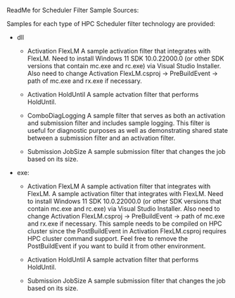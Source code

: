 ReadMe for Scheduler Filter Sample Sources:

Samples for each type of HPC Scheduler filter technology are provided:
- dll
	- Activation FlexLM
		A sample activation filter that integrates with FlexLM. Need to install Windows 11 SDK 10.0.22000.0 (or other SDK versions that contain mc.exe and rc.exe) via Visual Studio Installer. Also need to change Activation FlexLM.csproj -> PreBuildEvent -> path of mc.exe and rx.exe if necessary.
	- Activation HoldUntil
		A sample actvation filter that performs HoldUntil.

	- ComboDiagLogging
		A sample filter that serves as both an activation and submission filter and includes sample logging. This filter is useful for diagnostic purposes as well as demonstrating shared state between a submission filter and an activation filter.

	- Submission JobSize
		A sample submission filter that changes the job based on its size.

- exe:
	- Activation FlexLM
		A sample activation filter that integrates with FlexLM. A sample activation filter that integrates with FlexLM. Need to install Windows 11 SDK 10.0.22000.0 (or other SDK versions that contain mc.exe and rc.exe) via Visual Studio Installer. Also need to change Activation FlexLM.csproj -> PreBuildEvent -> path of mc.exe and rx.exe if necessary. This sample needs to be compiled on HPC cluster since the PostBuildEvent in Activation FlexLM.csproj requires HPC cluster command support. Feel free to remove the PostBuildEvent if you want to build it from other environment.

	- Activation HoldUntil
		A sample actvation filter that performs HoldUntil.

	- Submission JobSize
		A sample submission filter that changes the job based on its size.
